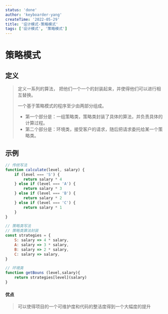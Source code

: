 ```yaml
---
status: 'done'
author: 'keyboarder-yang'
createTime: '2022-05-29'
title: '设计模式-策略模式'
tags: ['设计模式', '策略模式']
---
```


# 策略模式

## 定义

> 定义一系列的算法，  把他们一个一个的封装起来，并使得他们可以进行相互替换。
>
> 一个基于策略模式的程序至少由两部分组成。
>
>  + 第一个部分是：一组策略类，策略类封装了具体的算法，并负责具体的计算过程。
>  + 第二个部分是：环境类，接受客户的请求，随后把请求委托给某一个策略类。

## 示例

```javascript
// 传统写法
function calculate(level, salary) {
    if (level === 'S') {
        return salary * 4
    } else if (level === 'A') {
        return salary * 3
    } else if (level === 'B') {
        return salary * 2
    } else if (level === 'C') {
        return salary * 1
    }
}

// 策略类写法
// 策略类算法封装
const strategies = {
    S: salary => 4 * salary,
    A: salary => 3 * salary,
    B: salary => 2 * salary,
    C: salary => salary,
}

// 环境类
function getBouns (level,salary){
    return strategies[level](salary)
}
```



#### 优点

> 可以使得项目的一个可维护度和代码的整洁度得到一个大幅度的提升

